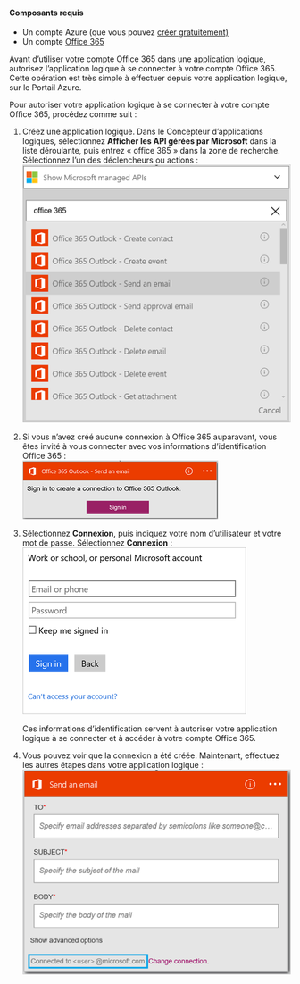 #### <a name="prerequisites"></a>Composants requis
* Un compte Azure (que vous pouvez [créer gratuitement)](https://azure.microsoft.com/free)
* Un compte [Office 365](https://office365.com)  

Avant d’utiliser votre compte Office 365 dans une application logique, autorisez l’application logique à se connecter à votre compte Office 365. Cette opération est très simple à effectuer depuis votre application logique, sur le Portail Azure.  

Pour autoriser votre application logique à se connecter à votre compte Office 365, procédez comme suit :

1. Créez une application logique. Dans le Concepteur d’applications logiques, sélectionnez **Afficher les API gérées par Microsoft** dans la liste déroulante, puis entrez « office 365 » dans la zone de recherche. Sélectionnez l’un des déclencheurs ou actions :  
    ![Étape de création de la connexion à Office 365](./media/connectors-create-api-office365-outlook/office365-sendemail.png)  
2. Si vous n’avez créé aucune connexion à Office 365 auparavant, vous êtes invité à vous connecter avec vos informations d’identification Office 365 :  
    ![étape de création de la connexion à Office 365](./media/connectors-create-api-office365-outlook/office365-signin.png)  
3. Sélectionnez **Connexion**, puis indiquez votre nom d’utilisateur et votre mot de passe. Sélectionnez **Connexion** :  
    ![Étape de création de la connexion à Office 365](./media/connectors-create-api-office365-outlook/office365-usernamepassword.png)
   
    Ces informations d’identification servent à autoriser votre application logique à se connecter et à accéder à votre compte Office 365. 
4. Vous pouvez voir que la connexion a été créée. Maintenant, effectuez les autres étapes dans votre application logique :   
    ![étape de création de la connexion à Office 365](./media/connectors-create-api-office365-outlook/office365-sendemailproperties.png)  

